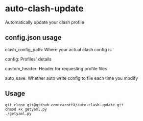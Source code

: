 # auto-clash-update
Automatically update your clash profile

## config.json usage

clash_config_path: Where your actual clash config is

config: Profiles' details

custom_header: Header for requesting profile files

auto_save: Whether auto write config to file each time you modify


## Usage
 ``` 
git clone git@github.com:carottX/auto-clash-update.git
chmod +x getyaml.py
./getyaml.py
 ``` 
